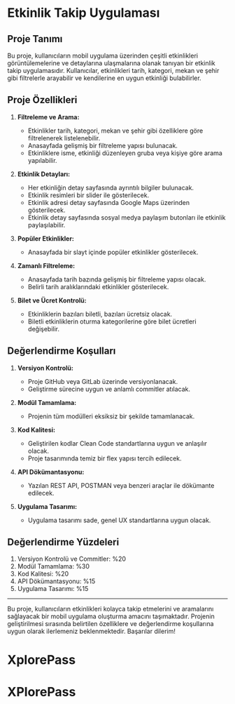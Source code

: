 # Etkinlik Takip Uygulaması

## Proje Tanımı

Bu proje, kullanıcıların mobil uygulama üzerinden çeşitli etkinlikleri görüntülemelerine ve detaylarına ulaşmalarına olanak tanıyan bir etkinlik takip uygulamasıdır. Kullanıcılar, etkinlikleri tarih, kategori, mekan ve şehir gibi filtrelerle arayabilir ve kendilerine en uygun etkinliği bulabilirler.

## Proje Özellikleri

1. **Filtreleme ve Arama:**
   - Etkinlikler tarih, kategori, mekan ve şehir gibi özelliklere göre filtrelenerek listelenebilir.
   - Anasayfada gelişmiş bir filtreleme yapısı bulunacak.
   - Etkinliklere isme, etkinliği düzenleyen gruba veya kişiye göre arama yapılabilir.

2. **Etkinlik Detayları:**
   - Her etkinliğin detay sayfasında ayrıntılı bilgiler bulunacak.
   - Etkinlik resimleri bir slider ile gösterilecek.
   - Etkinlik adresi detay sayfasında Google Maps üzerinden gösterilecek.
   - Etkinlik detay sayfasında sosyal medya paylaşım butonları ile etkinlik paylaşılabilir.

3. **Popüler Etkinlikler:**
   - Anasayfada bir slayt içinde popüler etkinlikler gösterilecek.

4. **Zamanlı Filtreleme:**
   - Anasayfada tarih bazında gelişmiş bir filtreleme yapısı olacak.
   - Belirli tarih aralıklarındaki etkinlikler gösterilecek.

5. **Bilet ve Ücret Kontrolü:**
   - Etkinliklerin bazıları biletli, bazıları ücretsiz olacak.
   - Biletli etkinliklerin oturma kategorilerine göre bilet ücretleri değişebilir.

## Değerlendirme Koşulları

1. **Versiyon Kontrolü:**
   - Proje GitHub veya GitLab üzerinde versiyonlanacak.
   - Geliştirme sürecine uygun ve anlamlı commitler atılacak.

2. **Modül Tamamlama:**
   - Projenin tüm modülleri eksiksiz bir şekilde tamamlanacak.

3. **Kod Kalitesi:**
   - Geliştirilen kodlar Clean Code standartlarına uygun ve anlaşılır olacak.
   - Proje tasarımında temiz bir flex yapısı tercih edilecek.

4. **API Dökümantasyonu:**
   - Yazılan REST API, POSTMAN veya benzeri araçlar ile dökümante edilecek.

5. **Uygulama Tasarımı:**
   - Uygulama tasarımı sade, genel UX standartlarına uygun olacak.

## Değerlendirme Yüzdeleri

1. Versiyon Kontrolü ve Commitler: %20
2. Modül Tamamlama: %30
3. Kod Kalitesi: %20
4. API Dökümantasyonu: %15
5. Uygulama Tasarımı: %15

---

Bu proje, kullanıcıların etkinlikleri kolayca takip etmelerini ve aramalarını sağlayacak bir mobil uygulama oluşturma amacını taşımaktadır. Projenin geliştirilmesi sırasında belirtilen özelliklere ve değerlendirme koşullarına uygun olarak ilerlemeniz beklenmektedir. Başarılar dilerim!
# XplorePass
# XPlorePass
